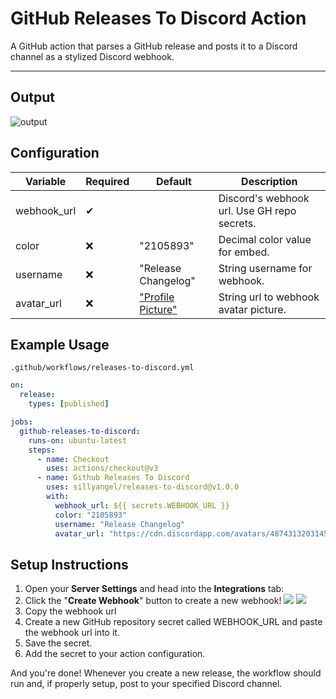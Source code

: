 # GitHub Releases To Discord Action
A GitHub action that parses a GitHub release and posts it to a Discord channel as a stylized Discord webhook.

---
## Output
![output]()

## Configuration

| Variable   | Required | Default                                                                                                   | Description                                |
|------------|----------|----------------------------------------------------------------------------------------------------------------|--------------------------------------------|
| webhook_url | ✔      |                                                                                                                | Discord's webhook url. Use GH repo secrets. |
| color      | ❌       | "2105893"                                                                                                      | Decimal color value for embed.             |
| username   | ❌       | "Release Changelog"                                                                                            | String username for webhook.               |
| avatar_url | ❌       | ["Profile Picture"](https://cdn.discordapp.com/avatars/487431320314576937/bd64361e4ba6313d561d54e78c9e7171.png) | String url to webhook avatar picture.      |

## Example Usage

`.github/workflows/releases-to-discord.yml`
```yaml
on:
  release:
    types: [published]

jobs:
  github-releases-to-discord:
    runs-on: ubuntu-latest
    steps:
      - name: Checkout
        uses: actions/checkout@v3
      - name: Github Releases To Discord
        uses: sillyangel/releases-to-discord@v1.0.0
        with:
          webhook_url: ${{ secrets.WEBHOOK_URL }}
          color: "2105893"
          username: "Release Changelog"
          avatar_url: "https://cdn.discordapp.com/avatars/487431320314576937/bd64361e4ba6313d561d54e78c9e7171.png"
```

## Setup Instructions
1. Open your **Server Settings** and head into the **Integrations** tab:
2. Click the "**Create Webhook**" button to create a new webhook!
   ![](https://support.discord.com/hc/article_attachments/1500000463501/Screen_Shot_2020-12-15_at_4.41.53_PM.png)
   ![](https://support.discord.com/hc/article_attachments/360101553853/Screen_Shot_2020-12-15_at_4.51.38_PM.png)
3. Copy the webhook url
4. Create a new GitHub repository secret called WEBHOOK_URL and paste the webhook url into it.
   ![]()
5. Save the secret.
6. Add the secret to your action configuration.

And you're done! Whenever you create a new release, the workflow should run and, if properly setup, post to your specified Discord channel.
